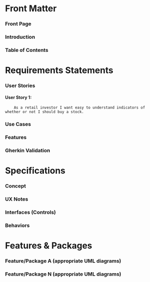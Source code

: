 # Front Matter
### Front Page

### Introduction
  
### Table of Contents

# Requirements Statements
### User Stories 
#### User Story 1:
        As a retail investor I want easy to understand indicators of whether or not I should buy a stock.
### Use Cases
### Features
### Gherkin Validation

# Specifications
### Concept
### UX Notes
### Interfaces (Controls)
### Behaviors

# Features & Packages
### Feature/Package A (appropriate UML diagrams)
### Feature/Package N (appropriate UML diagrams)
